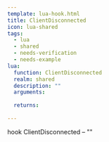 ```yaml
---
template: lua-hook.html
title: ClientDisconnected
icon: lua-shared
tags:
  - lua
  - shared
  - needs-verification
  - needs-example
lua:
  function: ClientDisconnected
  realm: shared
  description: ""
  arguments:
  
  returns:
    
---
```


<div class="lua__search__keywords">
hook ClientDisconnected &#x2013; ""
</div>
